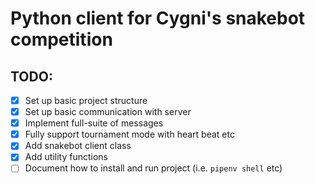 # Python client for Cygni's snakebot competition

## TODO:
- [x] Set up basic project structure
- [x] Set up basic communication with server
- [x] Implement full-suite of messages
- [x] Fully support tournament mode with heart beat etc
- [x] Add snakebot client class
- [x] Add utility functions
- [ ] Document how to install and run project (i.e. `pipenv shell` etc)
